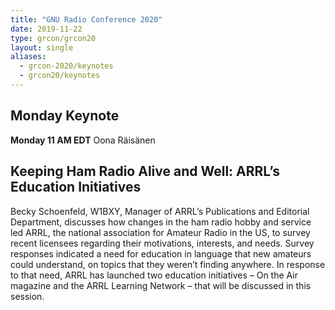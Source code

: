 ```yaml
---
title: "GNU Radio Conference 2020"
date: 2019-11-22
type: grcon/grcon20
layout: single
aliases:
  - grcon-2020/keynotes
  - grcon20/keynotes
---
```


## Monday Keynote
**Monday 11 AM EDT**
Oona Räisänen


## Keeping Ham Radio Alive and Well: ARRL’s Education Initiatives 

Becky Schoenfeld, W1BXY, Manager of ARRL’s Publications and Editorial Department, discusses how changes in the ham radio hobby and service led ARRL, the national association for Amateur Radio in the US, to survey recent licensees regarding their motivations, interests, and needs. Survey responses indicated a need for education in language that new amateurs could understand, on topics that they weren’t finding anywhere. In response to that need, ARRL has launched two education initiatives – On the Air magazine and the ARRL Learning Network – that will be discussed in this session.
